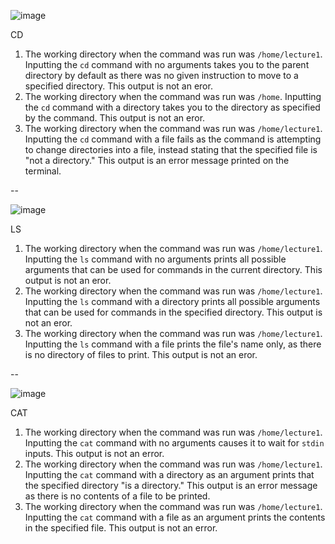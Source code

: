 ![image](https://github.com/githubMasterSpark/cse15l-lab-reports/assets/147002814/fcc1897e-7a38-4dbf-842c-08fb4a400177)

CD
1. The working directory when the command was run was ```/home/lecture1```. Inputting the ```cd``` command with no arguments takes you to the parent directory by default as there was no given instruction to move to a specified directory. This output is not an eror.
2. The working directory when the command was run was ```/home```. Inputting the ```cd``` command with a directory takes you to the directory as specified by the command. This output is not an eror.
3. The working directory when the command was run was ```/home/lecture1```. Inputting the ```cd``` command with a file fails as the command is attempting to change directories into a file, instead stating that the specified file is "not a directory." This output is an error message printed on the terminal.

--

![image](https://github.com/githubMasterSpark/cse15l-lab-reports/assets/147002814/8b168a49-5a70-4fe1-8ea9-e72f34e70d2d)

LS
1. The working directory when the command was run was ```/home/lecture1```. Inputting the ```ls``` command with no arguments prints all possible arguments that can be used for commands in the current directory. This output is not an eror.
2. The working directory when the command was run was ```/home/lecture1```. Inputting the ```ls``` command with a directory prints all possible arguments that can be used for commands in the specified directory. This output is not an eror.
3. The working directory when the command was run was ```/home/lecture1```. Inputting the ```ls``` command with a file prints the file's name only, as there is no directory of files to print. This output is not an eror.

--

![image](https://github.com/githubMasterSpark/cse15l-lab-reports/assets/147002814/dc271198-be35-4c48-a017-759e561bd2cb)

CAT
1. The working directory when the command was run was ```/home/lecture1```. Inputting the ```cat``` command with no arguments causes it to wait for ```stdin``` inputs. This output is not an error.
2. The working directory when the command was run was ```/home/lecture1```. Inputting the ```cat``` command with a directory as an argument prints that the specified directory "is a directory." This output is an error message as there is no contents of a file to be printed.
3. The working directory when the command was run was ```/home/lecture1```. Inputting the ```cat``` command with a file as an argument prints the contents in the specified file. This output is not an error.
